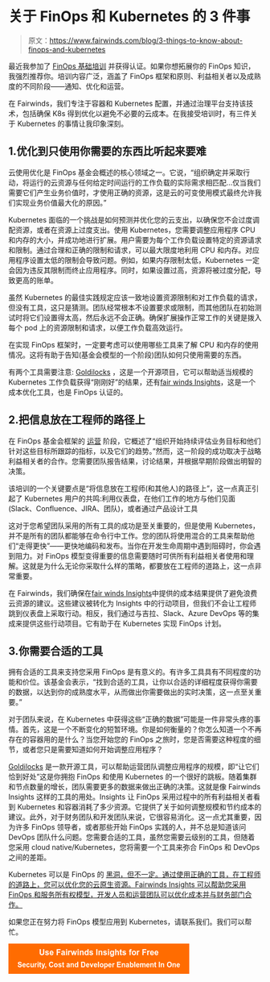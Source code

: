 # 关于 FinOps 和 Kubernetes 的 3 件事

> 原文：<https://www.fairwinds.com/blog/3-things-to-know-about-finops-and-kubernetes>

 最近我参加了 [FinOps 基础培训](https://learn.finops.org/) 并获得认证。如果你想拓展你的 FinOps 知识，我强烈推荐你。培训内容广泛，涵盖了 FinOps 框架和原则、利益相关者以及成熟度的不同阶段——通知、优化和运营。

在 Fairwinds，我们专注于容器和 Kubernetes 配置，并通过治理平台支持该技术，包括确保 K8s 得到优化以避免不必要的云成本。在我接受培训时，有三件关于 Kubernetes 的事情让我印象深刻。

## 1.优化到只使用你需要的东西比听起来要难

云使用优化是 FinOps 基金会概述的核心领域之一。它说，“组织确定并采取行动，将运行的云资源与任何给定时间运行的工作负载的实际需求相匹配…仅当我们需要它们产生业务价值时，才使用正确的资源，这是云的可变使用模式最终允许我们实现业务价值最大化的原因。”

Kubernetes 面临的一个挑战是如何预测并优化您的云支出，以确保您不会过度调配资源，或者在资源上过度支出。使用 Kubernetes，您需要调整应用程序 CPU 和内存的大小，并成功地进行扩展。用户需要为每个工作负载设置特定的资源请求和限制。通过合理和正确的限制和请求，可以最大限度地利用 CPU 和内存。对应用程序设置太低的限制会导致问题。例如，如果内存限制太低，Kubernetes 一定会因为违反其限制而终止应用程序。同时，如果设置过高，资源将被过度分配，导致更高的账单。

虽然 Kubernetes 的最佳实践规定应该一致地设置资源限制和对工作负载的请求，但没有工具，这只是猜测。团队经常根本不设置要求或限制，而其他团队在初始测试时将它们设置得太高，然后永远不会正确。确保扩展操作正常工作的关键是拨入每个 pod 上的资源限制和请求，以便工作负载高效运行。

在实现 FinOps 框架时，一定要考虑可以使用哪些工具来了解 CPU 和内存的使用情况。这将有助于告知(基金会模型的一个阶段)团队如何只使用需要的东西。

有两个工具需要注意: [Goldilocks](https://www.fairwinds.com/goldilocks) ，这是一个开源项目，它可以帮助适当规模的 Kubernetes 工作负载获得“刚刚好”的结果，还有[fair winds Insights](//www.fairwinds.com/insights)，这是一个成本优化工具，也是 FinOps 认证的。

## 2.把信息放在工程师的路径上

在 FinOps 基金会框架的 [运营](https://www.finops.org/framework/phases/) 阶段，它概述了“组织开始持续评估业务目标和他们针对这些目标所跟踪的指标，以及它们的趋势。”然而，这一阶段的成功取决于战略利益相关者的合作。您需要团队报告结果，讨论结果，并根据早期阶段做出明智的决策。

该培训的一个关键要点是“将信息放在工程师(和其他人)的路径上”，这一点真正引起了 Kubernetes 用户的共鸣:利用仪表盘，在他们工作的地方与他们见面(Slack、Confluence、JIRA、团队)，或者通过产品设计工具

这对于您希望团队采用的所有工具的成功是至关重要的，但是使用 Kubernetes，并不是所有的团队都能够在命令行中工作。您的团队将使用混合的工具来帮助他们“走得更快”——更快地编码和发布。当你在开发生命周期中遇到阻碍时，你会遇到阻力。对 FinOps 模型变得重要的信息需要随时可供所有利益相关者使用和理解。这就是为什么无论你采取什么样的策略，都要放在工程师的道路上，这一点非常重要。

在 Fairwinds，我们确保在[fair winds Insights](//www.fairwinds.com/insights)中提供的成本结果提供了避免浪费云资源的建议。这些建议被转化为 Insights 中的行动项目，但我们不会让工程师跳到仪表盘上采取行动。相反，我们通过与吉拉、Slack、Azure DevOps 等的集成来提供这些行动项目。它有助于在 Kubernetes 实现 FinOps 计划。

## 3.你需要合适的工具

拥有合适的工具来支持您采用 FinOps 是有意义的。有许多工具具有不同程度的功能和价位。该基金会表示，“找到合适的工具，让你以合适的详细程度获得你需要的数据，以达到你的成熟度水平，从而做出你需要做出的实时决策，这一点至关重要。”

对于团队来说，在 Kubernetes 中获得这些“正确的数据”可能是一件非常头疼的事情。首先，这是一个不断变化的短暂环境。你是如何衡量的？你怎么知道一个不再存在的容器用的是什么？当您开始您的 FinOps 之旅时，您是否需要这种程度的细节，或者您只是需要知道如何开始调整应用程序？

[Goldilocks](https://goldilocks.docs.fairwinds.com/) 是一款开源工具，可以帮助运营团队调整应用程序的规模，即“让它们恰到好处”这是你拥抱 FinOps 和使用 Kubernetes 的一个很好的跳板。随着集群和节点数量的增长，团队需要更多的数据来做出正确的决策。这就是像 Fairwinds Insights 这样的工具的用处。Insights 让 FinOps 采用过程中的所有利益相关者看到 Kubernetes 和容器消耗了多少资源。它提供了关于如何调整规模和节约成本的建议。此外，对于财务团队和开发团队来说，它很容易消化。这一点尤其重要，因为许多 FinOps 领导者，或者那些开始 FinOps 实践的人，并不总是知道该问 DevOps 团队什么问题。您需要合适的工具，虽然您需要云级别的工具，但随着您采用 cloud native/Kubernetes，您将需要一个工具来弥合 FinOps 和 DevOps 之间的差距。

Kubernetes 可以是 FinOps 的 [黑洞，但不一定。通过使用正确的工具，在工程师的道路上，您可以优化您的云原生资源。Fairwinds Insights 可以帮助您采用 FinOps 和服务所有权模型，开发人员和运营团队可以优化成本并与财务部门合作。](https://www.fairwinds.com/blog/kubernetes-blackhole-of-finops)

如果您正在努力将 FinOps 模型应用到 Kubernetes，请联系我们。我们可以帮忙。

[![Use Fairwinds Insights for Free Security, Cost and Developer Enablement In One](img/7c86296320eb01b215d8e2755e9c5b9d.png)](https://cta-redirect.hubspot.com/cta/redirect/2184645/34aa4987-a1f9-438a-a145-d7d82d5c479a)